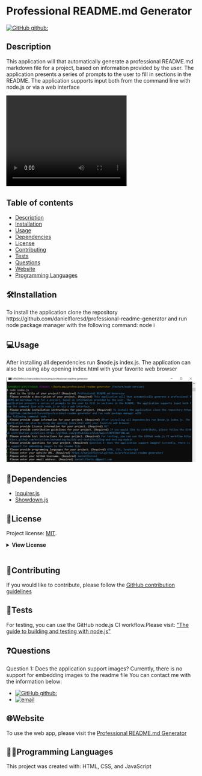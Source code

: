 # Professional README.md Generator

[![GitHub github:](https://img.shields.io/badge/license-MIT-blue.svg)](https://choosealicense.com/licenses/mit)
## Description   
<p>This application will that automatically generate a professional README.md markdown file for a project, based on information provided by the user. The application presents a series of prompts to the user to fill in sections in the README. The application supports input both from the command line with node.js or via a web interface</p>   

<video  width="320" height="240" controls autoplay>
  <source src="./assets/images/Professional Readme Generator.mp4" type="video/webm" width="480" height="320">
</video> 

## Table of contents

  * [Description](#description)
  * [Installation](#🛠️installation)
  * [Usage](#💻usage)
  * [Dependencies](#🧩dependencies)
  * [License](#📛license)
  * [Contributing](#🤝contributing)
  * [Tests](#📃tests)
  * [Questions](#❓questions)
  * [Website](#🌐website)
  * [Programming Languages](#👨‍💻programming-languages)

## 🛠️Installation    
<p>To install the application clone the repository https://github.com/danielfloresd/professional-readme-generator and run node package manager with the following command: node i    
</p>      

## 💻Usage    
<p>After installing all dependencies run $node.js index.js. The application can also be using aby opening index.html with your favorite web browser
</p>
<img src="./assets/images/nodejs.PNG"><img>  

## 🧩Dependencies   
* [Inquirer.js](https://www.npmjs.com/package/inquirer)
* [Showdown.js](https://www.npmjs.com/package/showdown)

## 📛License    
Project license: [MIT](https://choosealicense.com/licenses/mit).     

<details><summary><b>View License</b></summary>MIT License

Copyright (c) 2022 Daniel Flores D

Permission is hereby granted, free of charge, to any person obtaining a copy
of this software and associated documentation files (the "Software"), to deal
in the Software without restriction, including without limitation the rights
to use, copy, modify, merge, publish, distribute, sublicense, and/or sell
copies of the Software, and to permit persons to whom the Software is
furnished to do so, subject to the following conditions:

The above copyright notice and this permission notice shall be included in all
copies or substantial portions of the Software.

THE SOFTWARE IS PROVIDED "AS IS", WITHOUT WARRANTY OF ANY KIND, EXPRESS OR
IMPLIED, INCLUDING BUT NOT LIMITED TO THE WARRANTIES OF MERCHANTABILITY,
FITNESS FOR A PARTICULAR PURPOSE AND NONINFRINGEMENT. IN NO EVENT SHALL THE
AUTHORS OR COPYRIGHT HOLDERS BE LIABLE FOR ANY CLAIM, DAMAGES OR OTHER
LIABILITY, WHETHER IN AN ACTION OF CONTRACT, TORT OR OTHERWISE, ARISING FROM,
OUT OF OR IN CONNECTION WITH THE SOFTWARE OR THE USE OR OTHER DEALINGS IN THE
SOFTWARE.
</details></br>   
       
## 🤝Contributing    
If you would like to contribute, please follow the [GitHub contribution guidelines](https://github.com/github/docs/blob/main/CONTRIBUTING.md)   
      
## 📃Tests    
For testing, you can use the GitHub node.js CI workflow.Please visit: ["The guide to building and testing with node.js"](https://docs.github.com/en/actions/automating-builds-and-tests/building-and-testing-nodejs)   
      
## ❓Questions   
<p> Question 1: Does the application support images? Currently, there is no support for embedding images to the readme file    
You can contact me with the information below:
</p>

* [![GitHub github:](https://img.shields.io/badge/github:-danielfloresd-black.svg)](https://github.com/danielfloresd)   
* [![email](https://img.shields.io/badge/email:-daniel.flor3s.d@gmail.com-blue.svg)](mailto:daniel.flor3s.d@gmail.com)    
        
## 🌐Website    
To use the web app, please visit the [Professional README.md Generator](https://danielfloresd.github.io/professional-readme-generator/)  

## 👨‍💻Programming Languages    
This project was created with: HTML, CSS, and JavaScript   
      
